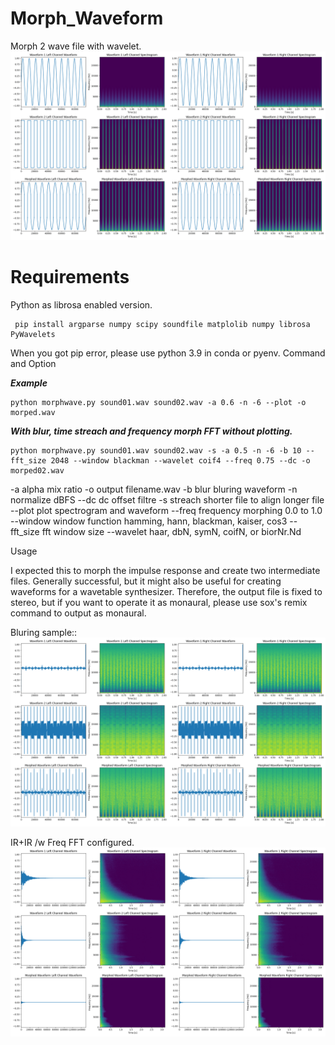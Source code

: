 # Morph_Waveform
Morph 2 wave file with wavelet.
![IMG](https://github.com/crackerjacques/Morph_Waveform/blob/main/images/moprh.png?raw=true)

# Requirements


Python as librosa enabled version.

```
 pip install argparse numpy scipy soundfile matplolib numpy librosa PyWavelets
```

When you got pip error, please use python 3.9 in conda or pyenv.
Command and Option

___Example___

```
python morphwave.py sound01.wav sound02.wav -a 0.6 -n -6 --plot -o morped.wav
```



___With blur, time streach and frequency morph FFT without plotting.___

```
python morphwave.py sound01.wav sound02.wav -s -a 0.5 -n -6 -b 10 --fft_size 2048 --window blackman --wavelet coif4 --freq 0.75 --dc -o morped02.wav
```

  -a alpha mix ratio
  -o output filename.wav
  -b blur bluring waveform
  -n normalize dBFS
  --dc dc offset filtre
  -s streach shorter file to align longer file
  --plot plot spectrogram and waveform
  --freq frequency morphing 0.0 to 1.0
  --window window function hamming, hann, blackman, kaiser, cos3
  --fft_size fft window size
  --wavelet haar, dbN, symN, coifN, or biorNr.Nd
 
Usage

I expected this to morph the impulse response and create two intermediate files. Generally successful, but it might also be useful for creating waveforms for a wavetable synthesizer. Therefore, the output file is fixed to stereo, but if you want to operate it as monaural, please use sox's remix command to output as monaural.



Bluring sample::
![IMG](https://github.com/crackerjacques/Morph_Waveform/blob/main/images/blur.png?raw=true)

IR+IR /w Freq FFT configured.
![IMG](https://github.com/crackerjacques/Morph_Waveform/blob/main/images/IR.png?raw=true)

